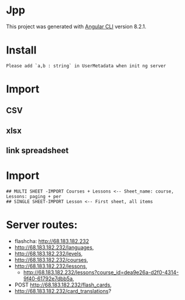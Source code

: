 # Jpp

This project was generated with [Angular CLI](https://github.com/angular/angular-cli) version 8.2.1.
# Install
    Please add `a,b : string` in UserMetadata when init ng server
# Import
## CSV
## xlsx
## link spreadsheet

# Import 
    ## MULTI SHEET -IMPORT Courses + Lessons <-- Sheet_name: course, Lessons: paging + per
    ## SINGLE SHEET-IMPORT Lesson <-- First sheet, all items
# Server routes:
* flashcha: http://68.183.182.232
* http://68.183.182.232/languages,
* http://68.183.182.232/levels,
* http://68.183.182.232/courses,
* http://68.183.182.232/lessons,
    - http://68.183.182.232/lessons?course_id=dea9e26a-d2f0-4314-9f40-61792e7dbb5a,
* POST http://68.183.182.232/flash_cards,
* http://68.183.182.232/card_translations?